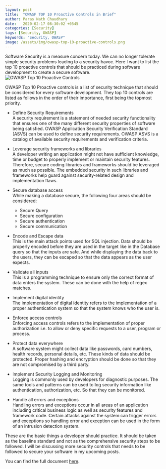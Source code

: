 ```yaml
---
layout: post
title:  "OWASP TOP 10 Proactive Controls in Brief"
author: Paras Nath Chaudhary
date:   2020-02-17 08:30:02 +0545
categories: [Security]
tags: [Security, OWASP]
keywords: "Security, OWASP"
image: /assets/img/owasp-top-10-proactive-controls.png
---
```

Software Security is a measure concern today. We can no longer tolerate simple security problems leading to a security havoc. Here I want to list the top 10 proactive controls that should be practiced during software development to create a secure software.
![OWASP Top 10 Proactive Controls](/blog/assets/img/owasp-top-10-proactive-controls.png)
<!--more-->

OWASP Top 10 Proactive controls is a list of security technique that should be considered for every software development. They top 10 controls are listed as follows in the order of their importance, first being the topmost priority. 

* Define Security Requirements  
 A security requirement is a statement of needed security functionality that ensures one of the many different security properties of software being satisfied. OWASP Application Security Verification Standard (ASVS) can be used to define security requirements. OWASP ASVS is a catalog of available security requirements and verification criteria.  
* Leverage security frameworks and libraries  
 A developer writing an application might not have sufficient knowledge, time or budget to properly implement or maintain security features. Therefore, secure coding libraries and frameworks should be leveraged as much as possible. The embedded security in such libraries and frameworks help guard against security-related design and implementation flaws. 
 
* Secure database access  
    While making a database secure, the following four areas should be considered:
    * Secure Query
    * Secure configuration
    * Secure authentication 
    * Secure communication

* Encode and Escape data  
 This is the main attack points used for SQL injection. Data should be properly encoded before they are used in the target like in the Database query so that the inputs are safe. And while displaying the data back to the users, they can be escaped so that the data appears as the user expects.
  
* Validate all inputs  
 This is a programming technique to ensure only the correct format of data enters the system. These can be done with the help of regex matches.
 
* Implement digital identity  
 The implementation of digital identity refers to the implementation of a proper authentication system so that the system knows who the user is.
 
* Enforce access controls  
 Enforcing access controls refers to the implementation of proper authorization i.e. to allow or deny specific requests to a user, program or process.
 
* Protect data everywhere  
 A software system might collect data like passwords, card numbers, health records, personal details, etc. These kinds of data should be protected. Proper hashing and encryption should be done so that they are not compromised by a third party.

* Implement Security Logging and Monitoring  
 Logging is commonly used by developers for diagnostic purposes. The same tools and patterns can be used to log security information like authentication, authorization, etc. So that they can be monitored. 
 
* Handle all errors and exceptions  
 Handling errors and exceptions occur in all areas of an application including critical business logic as well as security features and framework code. Certain attacks against the system can trigger errors and exceptions so handling error and exception can be used in the form of an intrusion detection system.

These are the basic things a developer should practice. It should be taken as the baseline standard and not as the comprehensive security steps to be followed. I will be discussing more security controls that needs to be followed to secure your software in my upcoming posts.

 You can find the full document [here](https://www.owasp.org/images/b/bc/OWASP_Top_10_Proactive_Controls_V3.pdf).